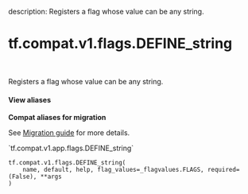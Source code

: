 description: Registers a flag whose value can be any string.

<div itemscope itemtype="http://developers.google.com/ReferenceObject">
<meta itemprop="name" content="tf.compat.v1.flags.DEFINE_string" />
<meta itemprop="path" content="Stable" />
</div>

# tf.compat.v1.flags.DEFINE_string

<!-- Insert buttons and diff -->

<table class="tfo-notebook-buttons tfo-api nocontent" align="left">

</table>



Registers a flag whose value can be any string.

<section class="expandable">
  <h4 class="showalways">View aliases</h4>
  <p>
<b>Compat aliases for migration</b>
<p>See
<a href="https://www.tensorflow.org/guide/migrate">Migration guide</a> for
more details.</p>
<p>`tf.compat.v1.app.flags.DEFINE_string`</p>
</p>
</section>

<pre class="devsite-click-to-copy prettyprint lang-py tfo-signature-link">
<code>tf.compat.v1.flags.DEFINE_string(
    name, default, help, flag_values=_flagvalues.FLAGS, required=(False), **args
)
</code></pre>



<!-- Placeholder for "Used in" -->

